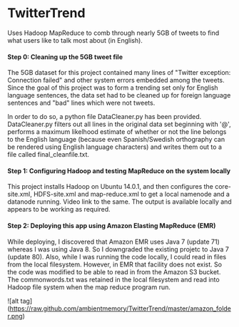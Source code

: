 # TwitterTrend
Uses Hadoop MapReduce to comb through nearly 5GB of tweets to find what users like to talk most about (in English). 

#### Step 0: Cleaning up the 5GB tweet file
The 5GB dataset for this project contained many lines of "Twitter exception: Connection failed" and other system errors embedded among the tweets. Since the goal of this project was to form a trending set only for English language sentences, the data set had to be cleaned up for foreign language sentences and "bad" lines which were not tweets. 

In order to do so, a python file DataCleaner.py has been provided. DataCleaner.py filters out all lines in the original data set beginning with '@', performs a maximum likelhood estimate of whether or not the line belongs to the English language (because even Spanish/Swedish orthography can be rendered using English language characters) and writes them out to a file called final_cleanfile.txt. 

#### Step 1: Configuring Hadoop and testing MapReduce on the system locally
This project installs Hadoop on Ubuntu 14.0.1, and then configures the core-site.xml, HDFS-site.xml and map-reduce.xml to get a local namenode and a datanode running. Video link to the same. The output is available locally and appears to be working as required. 

#### Step 2: Deploying this app using Amazon Elasting MapReduce (EMR)
While deploying, I discovered that Amazon EMR uses Java 7 (update 71) whereas I was using Java 8. So I downgraded the existing projetc to Java 7 (update 80). Also, while I was running the code locally, I could read in files from the local filesystem. However, in EMR that facility does not exist. So the code was modified to be able to read in from the Amazon S3 bucket. The commonwords.txt was retained in the local filesystem and read into Hadoop file system when the map reduce program run.

![alt tag] (https://raw.github.com/ambientmemory/TwitterTrend/master/amazon_folder.png)

